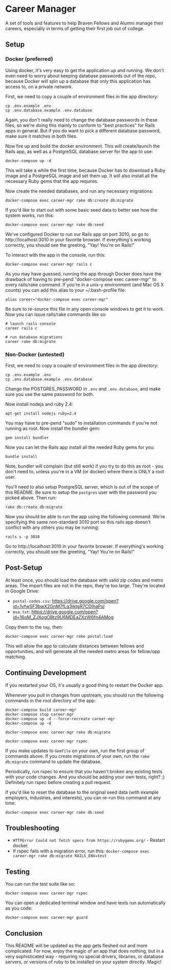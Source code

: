 # Career Manager
A set of tools and features to help Braven Fellows and Alumni manage their careers, especially in terms of getting their first job out of college.


## Setup

### Docker (preferred)

Using docker, it's very easy to get the application up and running. We don't even need to worry about keeping database passwords out of the repo, because Docker will spin up a database that only this application has access to, on a private network.

First, we need to copy a couple of environment files in the app directory:

    cp .env.example .env
    cp .env.database.example .env.database

Again, you don't really need to change the database passwords in these files, so we're doing this mainly to conform to "best practices" for Rails apps in general. But if you do want to pick a different database password, make sure it matches in both files.

Now fire up and build the docker environment. This will create/launch the Rails app, as well as a PostgreSQL database server for the app to use:

    docker-compose up -d

This will take a while the first time, because Docker has to download a Ruby image and a PostgreSQL image and set them up. It will also install all the necessary Ruby gems that the app requires.

Now create the needed databases, and run any necessary migrations:

    docker-compose exec career-mgr rake db:create db:migrate

If you'd like to start out with some basic seed data to better see how the system works, run this:

    docker-compose exec career-mgr rake db:seed

We've configured Docker to run our Rails app on port 3010, so go to http://localhost:3010 in your favorite browser. If everything's working correctly, you should see the greeting, "Yay! You're on Rails!"

To interact with the app in the console, run this:

    docker-compose exec career-mgr rails c

As you may have guessed, running the app through Docker does have the drawback of having to pre-pend "docker-compose exec career-mgr" to every rails/rake command. If you're in a unix-y environment (and Mac OS X counts) you can add this alias to your ~/.bash-profile file:

    alias career="docker-compose exec career-mgr"

Be sure to re-source this file in any open console windows to get it to work. Now you can issue rails/rake commands like so:

    # launch rails console
    career rails c
    
    # run database migrations
    career rake db:migrate

### Non-Docker (untested)

First, we need to copy a couple of environment files in the app directory:

    cp .env.example .env
    cp .env.database.example .env.database

Change the POSTGRES_PASSWORD in `.env` and `.env.database`, and make sure you use the same password for both.

Now install nodejs and ruby 2.4:

    apt-get install nodejs ruby=2.4

You may have to pre-pend "sudo" to installation commands if you're not running as root. Now install the bundler gem:

    gem install bundler

Now you can let the Rails app install all the needed Ruby gems for you:

    bundle install

Note, bundler will complain (but still work) if you try to do this as root - you don't need to, unless you're in a VM (or docker) where there is ONLY a root user.

You'll need to also setup PostgreSQL server, which is out of the scope of this README. Be sure to setup the `postgres` user with the password you picked above. Then run:

    rake db:create db:migrate

Now you should be able to run the app using the following command. We're specifying the same non-standard 3010 port so this rails app doesn't conflict with any others you may be running:

    rails s -p 3010

Go to http://localhost:3010 in your favorite browser. If everything's working correctly, you should see the greeting, "Yay! You're on Rails!"

## Post-Setup

At least once, you should load the database with valid zip codes and metro areas. The import files are not in the repo, they're too large. They're located in Google Drive:

* `postal-codes.csv`: https://drive.google.com/open?id=1vfwSF3bwX2GnM7fLq3iktgR7CDIhaPsI
* `msa.txt`: https://drive.google.com/open?id=16oM_ZJXogOBtz9U6MDEaZXzW6fn4AMog

Copy them to the `tmp`, then:

    docker-compose exec career-mgr rake postal:load

This will allow the app to calculate distances between fellows and opportunities, and will generate all the needed metro areas for fellow/opp matching.

## Continuing Development

If you restarted your OS, it's usually a good thing to restart the Docker app.

Whenever you pull in changes from upstream, you should run the following commands in the root directory of the app: 

    docker-compose build career-mgr
    docker-compose stop career-mgr
    docker-compose up -d --force-recreate career-mgr
    docker-compose up -d
    
    docker-compose exec career-mgr rake db:migrate
   
    docker-compose exec career-mgr rspec

If you make updates to `Gemfile` on your own, run the first group of commands above. If you create migrations of your own, run the `rake db:migrate` command to update the database.

Periodically, run rspec to ensure that you haven't broken any existing tests with your code changes. And you should be adding your own tests, right? ;) Definitely run rspec before creating a pull request.

If you'd like to reset the database to the original seed data (with example employers, industries, and interests), you can re-run this command at any time:

    docker-compose exec career-mgr rake db:seed

## Troubleshooting

* `HTTPError Could not fetch specs from https://rubygems.org/` - Restart docker.
* If rspec fails with a migration error, run this: `docker-compose exec career-mgr rake db:migrate RAILS_ENV=test`

## Testing

You can run the test suite like so:

    docker-compose exec career-mgr rspec

You can open a dedicated terminal window and have tests run automatically as you code:

    docker-compose exec career-mgr guard


## Conclusion

This README will be updated as the app gets fleshed out and more complicated. For now, enjoy the magic of an app that does nothing, but in a very sophisticated way - requiring no special drivers, libraries, or database servers, or versions of ruby to be installed on your system directly. Magic!